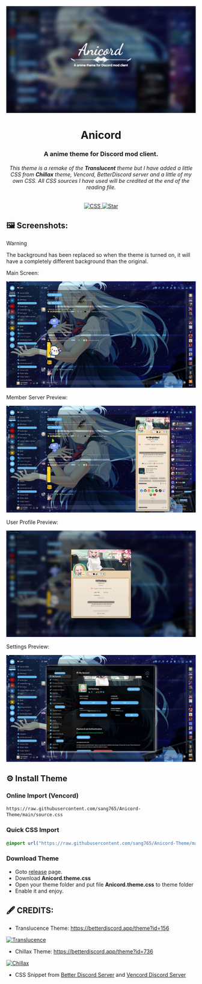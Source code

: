<!-- HEAD PAGE -->
<div align="center">
  <img src="assets/projectbanner.png" alt="Anicord" width="550">
  <h1><strong>Anicord</strong></h1>
  <h3>A <strong>anime</strong> theme for Discord mod client.</h3>
  <h6>This theme is a remake of the <strong>Translucent</strong> theme but I have added a little CSS from <strong>Chillax</strong> theme, Vencord, BetterDiscord server and a little of my own CSS. All CSS sources I have used will be credited at the end of the reading file.</h6>
</div>

<p align="center">
  <a href="https://github.com/sang765/Anicord-Theme" style="pointer-events: none; cursor: default;">
    <img src="https://ziadoua.github.io/m3-Markdown-Badges/badges/CSS/css3.svg" alt="CSS">
    <img src="https://m3-markdown-badges.vercel.app/stars/7/3/sang765/Anicord-Theme" alt="Star">
  </a>
</p>

<!-- BODY -->

## 🖼️ Screenshots:
>[!WARNING]
> The background has been replaced so when the theme is turned on, it will have a completely different background than the original.

Main Screen:

<img src="assets/main.png" alt="Main Screen">

Member Server Preview:

<img src="assets/member.png" alt="Member Server Preview">

User Profile Preview:

<img src="assets/userprofile.png" alt="User Profile">

Settings Preview:

<img src="assets/settings.png" alt="Settings Preview">


## ⚙️ Install Theme
### Online Import (Vencord)

```
https://raw.githubusercontent.com/sang765/Anicord-Theme/main/source.css
```

### Quick CSS Import

```css
@import url("https://raw.githubusercontent.com/sang765/Anicord-Theme/main/source.css");
```

### Download Theme
- Goto [release](https://github.com/sang765/Anicord-Theme/releases) page.
- Download **Anicord.theme.css**
- Open your theme folder and put file **Anicord.theme.css** to theme folder
- Enable it and enjoy.



## 🖋️ CREDITS:
- Translucence Theme: https://betterdiscord.app/theme?id=156

<a href="https://betterdiscord.app/theme?id=156"><img src="https://images-ext-2.discordapp.net/external/QDSBRxPptJ9sGP_tp_zl_-P5PCy8T4To3qewzI_kf_k/https/betterdiscord.app/image/339?" alt="Translucence"></a>

- Chillax Theme: https://betterdiscord.app/theme?id=736

<a href="https://betterdiscord.app/theme?id=736"><img src="https://images-ext-2.discordapp.net/external/q2ARW13l3EG6jb0QG14VynEwVvenrLEcflM6ReyLQT0/https/betterdiscord.app/Image/1393?" alt="Chillax"></a>

- CSS Snippet from [Better Discord Server](https://discord.gg/0Tmfo5ZbORCRqbAd) and [Vencord Discord Server](https://discord.gg/vencord)

